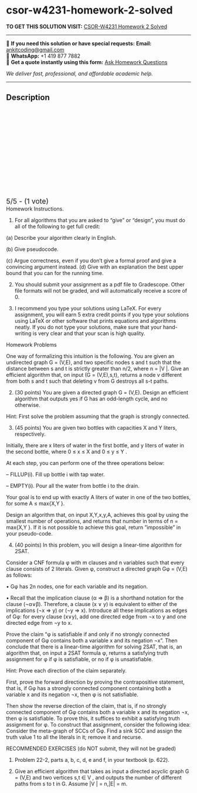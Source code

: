 # csor-w4231-homework-2-solved
**TO GET THIS SOLUTION VISIT:** [CSOR-W4231 Homework 2 Solved](https://www.ankitcodinghub.com/product/csor-w4231-homework-2-140-points-solved/)


---

📩 **If you need this solution or have special requests:** **Email:** ankitcoding@gmail.com  
📱 **WhatsApp:** +1 419 877 7882  
📄 **Get a quote instantly using this form:** [Ask Homework Questions](https://www.ankitcodinghub.com/services/ask-homework-questions/)

*We deliver fast, professional, and affordable academic help.*

---

<h2>Description</h2>



<div class="kk-star-ratings kksr-auto kksr-align-center kksr-valign-top" data-payload="{&quot;align&quot;:&quot;center&quot;,&quot;id&quot;:&quot;119749&quot;,&quot;slug&quot;:&quot;default&quot;,&quot;valign&quot;:&quot;top&quot;,&quot;ignore&quot;:&quot;&quot;,&quot;reference&quot;:&quot;auto&quot;,&quot;class&quot;:&quot;&quot;,&quot;count&quot;:&quot;1&quot;,&quot;legendonly&quot;:&quot;&quot;,&quot;readonly&quot;:&quot;&quot;,&quot;score&quot;:&quot;5&quot;,&quot;starsonly&quot;:&quot;&quot;,&quot;best&quot;:&quot;5&quot;,&quot;gap&quot;:&quot;4&quot;,&quot;greet&quot;:&quot;Rate this product&quot;,&quot;legend&quot;:&quot;5\/5 - (1 vote)&quot;,&quot;size&quot;:&quot;24&quot;,&quot;title&quot;:&quot;CSOR-W4231  Homework 2 Solved&quot;,&quot;width&quot;:&quot;138&quot;,&quot;_legend&quot;:&quot;{score}\/{best} - ({count} {votes})&quot;,&quot;font_factor&quot;:&quot;1.25&quot;}">

<div class="kksr-stars">

<div class="kksr-stars-inactive">
            <div class="kksr-star" data-star="1" style="padding-right: 4px">


<div class="kksr-icon" style="width: 24px; height: 24px;"></div>
        </div>
            <div class="kksr-star" data-star="2" style="padding-right: 4px">


<div class="kksr-icon" style="width: 24px; height: 24px;"></div>
        </div>
            <div class="kksr-star" data-star="3" style="padding-right: 4px">


<div class="kksr-icon" style="width: 24px; height: 24px;"></div>
        </div>
            <div class="kksr-star" data-star="4" style="padding-right: 4px">


<div class="kksr-icon" style="width: 24px; height: 24px;"></div>
        </div>
            <div class="kksr-star" data-star="5" style="padding-right: 4px">


<div class="kksr-icon" style="width: 24px; height: 24px;"></div>
        </div>
    </div>

<div class="kksr-stars-active" style="width: 138px;">
            <div class="kksr-star" style="padding-right: 4px">


<div class="kksr-icon" style="width: 24px; height: 24px;"></div>
        </div>
            <div class="kksr-star" style="padding-right: 4px">


<div class="kksr-icon" style="width: 24px; height: 24px;"></div>
        </div>
            <div class="kksr-star" style="padding-right: 4px">


<div class="kksr-icon" style="width: 24px; height: 24px;"></div>
        </div>
            <div class="kksr-star" style="padding-right: 4px">


<div class="kksr-icon" style="width: 24px; height: 24px;"></div>
        </div>
            <div class="kksr-star" style="padding-right: 4px">


<div class="kksr-icon" style="width: 24px; height: 24px;"></div>
        </div>
    </div>
</div>


<div class="kksr-legend" style="font-size: 19.2px;">
            5/5 - (1 vote)    </div>
    </div>
Homework Instructions.

1. For all algorithms that you are asked to “give” or “design”, you must do all of the following to get full credit:

(a) Describe your algorithm clearly in English.

(b) Give pseudocode.

(c) Argue correctness, even if you don’t give a formal proof and give a convincing argument instead. (d) Give with an explanation the best upper bound that you can for the running time.

2. You should submit your assignment as a pdf file to Gradescope. Other file formats will not be graded, and will automatically receive a score of 0.

3. I recommend you type your solutions using LaTeX. For every assignment, you will earn 5 extra credit points if you type your solutions using LaTeX or other software that prints equations and algorithms neatly. If you do not type your solutions, make sure that your hand-writing is very clear and that your scan is high quality.

Homework Problems

One way of formalizing this intuition is the following. You are given an undirected graph G = (V,E), and two specific nodes s and t such that the distance between s and t is strictly greater than n/2, where n = |V |. Give an efficient algorithm that, on input (G = (V,E),s,t), returns a node v different from both s and t such that deleting v from G destroys all s-t paths.

2. (30 points) You are given a directed graph G = (V,E). Design an efficient algorithm that outputs yes if G has an odd-length cycle, and no otherwise.

Hint: First solve the problem assuming that the graph is strongly connected.

3. (45 points) You are given two bottles with capacities X and Y liters, respectively.

Initially, there are x liters of water in the first bottle, and y liters of water in the second bottle, where 0 ≤ x ≤ X and 0 ≤ y ≤ Y .

At each step, you can perform one of the three operations below:

– FILLUP(i). Fill up bottle i with tap water.

– EMPTY(i). Pour all the water from bottle i to the drain.

Your goal is to end up with exactly A liters of water in one of the two bottles, for some A ≤ max{X,Y }.

Design an algorithm that, on input X,Y,x,y,A, achieves this goal by using the smallest number of operations, and returns that number in terms of n = max{X,Y }. If it is not possible to achieve this goal, return ”impossible” in your pseudo-code.

4. (40 points) In this problem, you will design a linear-time algorithm for 2SAT.

Consider a CNF formula φ with m clauses and n variables such that every clause consists of 2 literals. Given φ, construct a directed graph Gφ = (V,E) as follows:

• Gφ has 2n nodes, one for each variable and its negation.

• Recall that the implication clause (α ⇒ β) is a shorthand notation for the clause (¬α∨β). Therefore, a clause (x ∨ y) is equivalent to either of the implications (¬x ⇒ y) or (¬y ⇒ x). Introduce all these implications as edges of Gφ: for every clause (x∨y), add one directed edge from ¬x to y and one directed edge from ¬y to x.

Prove the claim “φ is satisfiable if and only if no strongly connected component of Gφ contains both a variable x and its negation ¬x”. Then conclude that there is a linear-time algorithm for solving 2SAT, that is, an algorithm that, on input a 2SAT formula φ, returns a satisfying truth assignment for φ if φ is satisfiable, or no if φ is unsatisfiable.

Hint: Prove each direction of the claim separately.

First, prove the forward direction by proving the contrapositive statement, that is, if Gφ has a strongly connected component containing both a variable x and its negation ¬x, then φ is not satisfiable.

Then show the reverse direction of the claim, that is, if no strongly connected component of Gφ contains both a variable x and its negation ¬x, then φ is satisfiable. To prove this, it suffices to exhibit a satisfying truth assignment for φ. To construct that assignment, consider the following idea: Consider the meta-graph of SCCs of Gφ. Find a sink SCC and assign the truth value 1 to all the literals in it; remove it and recurse.

RECOMMENDED EXERCISES (do NOT submit, they will not be graded)

1. Problem 22-2, parts a, b, c, d, e and f, in your textbook (p. 622).

2. Give an efficient algorithm that takes as input a directed acyclic graph G = (V,E) and two vertices s,t ∈ V , and outputs the number of different paths from s to t in G. Assume |V | = n,|E| = m.
